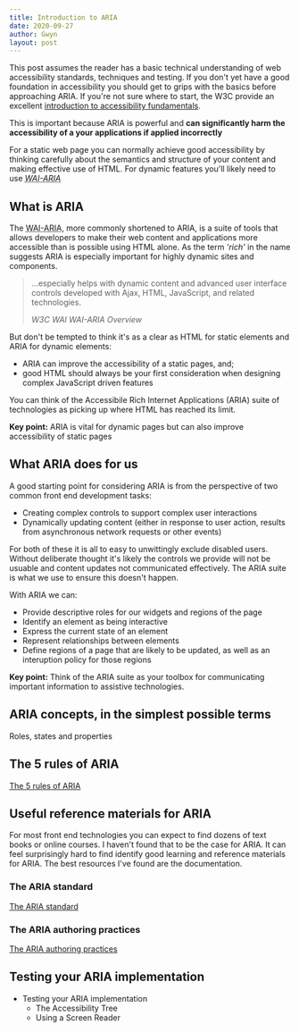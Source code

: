 ```yaml
---
title: Introduction to ARIA
date: 2020-09-27
author: Gwyn
layout: post
---
```


<div class="info">
<p>This post assumes the reader has a basic technical understanding of web accessibility standards, techniques and testing. If you don't yet have a good foundation in accessibility you should get to grips with the basics before approaching ARIA. If you're not sure where to start, the W3C provide an excellent <a href="https://www.w3.org/WAI/fundamentals/accessibility-intro">introduction to accessibility fundamentals</a>.</p>
<p>This is important because ARIA is powerful and <strong>can significantly harm the accessibility of a your applications if applied incorrectly</strong></p>
</div>

For a static web page you can normally achieve good accessibility by thinking carefully about the semantics and structure of your content and making effective use of HTML. For dynamic features you'll likely need to use <dfn><abbr title="Web Accessiblity Initiative - Accessible Rich Internet Applications">WAI-ARIA</abbr></dfn>

## What is ARIA

The <abbr title="Web Accessiblity Initiative - Accessible Rich Internet Applications">WAI-ARIA</abbr>, more commonly shortened to ARIA, is a suite of tools that allows developers to make their web content and applications more accessible than is possible using HTML alone. As the term _'rich'_ in the name suggests ARIA is especially important for highly dynamic sites and components.

<blockquote cite="https://www.w3.org/WAI/standards-guidelines/aria/">
    <p>...especially helps with dynamic content and advanced user interface controls developed with Ajax, HTML, JavaScript, and related technologies.</p>
    <cite>W3C WAI WAI-ARIA Overview</cite>
</blockquote>

But don't be tempted to think it's as a clear as HTML for static elements and ARIA for dynamic elements: 

* ARIA can improve the accessibility of a static pages, and;
* good HTML should always be your first consideration when designing complex JavaScript driven features

You can think of the Accessibile Rich Internet Applications (ARIA) suite of technologies as picking up where HTML has reached its limit. 

<div class="info">
<p><strong>Key point:</strong> ARIA is vital for dynamic pages but can also improve accessibility of static pages</p>
</div>

## What ARIA does for us

A good starting point for considering ARIA is from the perspective of two common front end development tasks: 

* Creating complex controls to support complex user interactions
* Dynamically updating content (either in response to user action, results from asynchronous network requests or other events)

For both of these it is all to easy to unwittingly exclude disabled users. Without deliberate thought it's likely the controls we provide will not be usuable and content updates not communicated effectively. The ARIA suite is what we use to ensure this doesn't happen. 

With ARIA we can: 

* Provide descriptive roles for our widgets and regions of the page
* Identify an element as being interactive
* Express the current state of an element
* Represent relationships between elements
* Define regions of a page that are likely to be updated, as well as an interuption policy for those regions

<div class="info">
<p><strong>Key point:</strong> Think of the ARIA suite as your toolbox for communicating important information to assistive technologies.</p>
</div>

## ARIA concepts, in the simplest possible terms
Roles, states and properties

## The 5 rules of ARIA

[The 5 rules of ARIA](https://www.w3.org/TR/aria-in-html/)


## Useful reference materials for ARIA

For most front end technologies you can expect to find dozens of text books or online courses. I haven't found that to be the case for ARIA. It can feel surprisingly hard to find identify good learning and reference materials for ARIA. The best resources I've found are the documentation.

### The ARIA standard

[The ARIA standard](https://www.w3.org/TR/wai-aria/)

### The ARIA authoring practices

[The ARIA authoring practices](https://www.w3.org/TR/wai-aria-practices-1.2/)

## Testing your ARIA implementation

* Testing your ARIA implementation
    * The Accessibility Tree
    * Using a Screen Reader